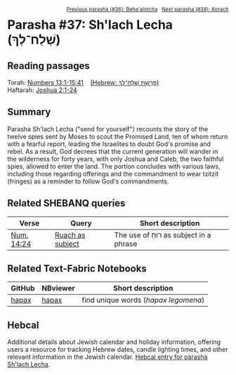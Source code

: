 <span style="float: right;"><sup><a href="../36%20-%20BehaAlotcha">Previous parasha (#36): Beha'alotcha</a> &nbsp;&nbsp;<a href="../38%20-%20Korach">Next parasha (#38): Korach</a></sup></span>

# Parasha #37: Sh'lach Lecha (שְׁלַח־לְךָ)

## Reading passages

Torah: [Numbers 13:1-15:41](https://www.stepbible.org/?q=version=NASB2020|reference=Num.13:1-15:41&options=HNVUG) &nbsp;&nbsp; [(Hebrew: פָּרָשַׁת שְׁלַח־לְךָ)](https://tikkun.io/#/p/shlach)<br>
Haftarah: 
[Joshua 2:1-24](https://www.stepbible.org/?q=version=NASB2020|reference=Josh.2:1-24&options=HNVUG) 

## Summary

Parasha Sh'lach Lecha ("send for yourself") recounts the story of the twelve spies sent by Moses to scout the Promised Land, ten of whom return with a fearful report, leading the Israelites to doubt God's promise and rebel. As a result, God decrees that the current generation will wander in the wilderness for forty years, with only Joshua and Caleb, the two faithful spies, allowed to enter the land. The portion concludes with various laws, including those regarding offerings and the commandment to wear tzitzit (fringes) as a reminder to follow God's commandments.

## Related SHEBANQ queries

Verse | Query | Short description
--- | --- | --- 
<a href="https://www.stepbible.org/?q=version=NASB2020\|reference=Num.14:24&options=HNVUG" target="_blank">Num. 14:24</a> | <a href="https://shebanq.ancient-data.org/hebrew/text?iid=6312	&version=2021&page=1&mr=r&qw=q" target="_blank">Ruach as subject</a> | The use of רוּחַ as subject in a phrase


## Related Text-Fabric Notebooks

GitHub | NBviewer | Short description
---|---|---
[hapax](hapax.ipynb) | [hapax](https://nbviewer.org/github/tonyjurg/Parashot/blob/main/WeeklyParasha/37%20-%20Shlach%20Lecha/hapax.ipynb)| find unique words (*hapax legomena*)

## Hebcal

Additional details about Jewish calendar and holiday information, offering users a resource for tracking Hebrew dates, candle lighting times, and other relevant information in the Jewish calendar. [Hebcal entry for parasha Sh'lach Lecha](https://www.hebcal.com/sedrot/shlach).

